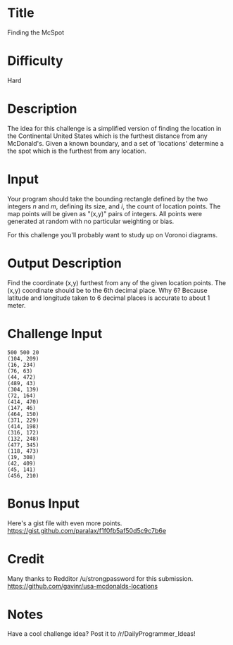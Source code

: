 # Title

Finding the McSpot

# Difficulty

Hard

# Description

The idea for this challenge is a simplified version of finding the location in the Continental United States which is the furthest distance from any McDonald's. Given a known boundary, and a set of 'locations' determine a the spot which is the furthest from any location.

# Input

Your program should take the bounding rectangle defined by the two integers *n* and *m*, defining its size, and *i*, the count of location points. The map points will be given as "(x,y)" pairs of integers. All points were generated at random with no particular weighting or bias.

For this challenge you'll probably want to study up on Voronoi diagrams. 

# Output Description 

Find the coordinate (x,y) furthest from any of the given location points. The (x,y) coordinate should be to the 6th decimal place. Why 6? Because latitude and longitude taken to 6 decimal places is accurate to about 1 meter.

# Challenge Input

	500 500 20
	(104, 209)
	(16, 234)
	(76, 63)
	(44, 472)
	(489, 43)
	(304, 139)
	(72, 164)
	(414, 470)
	(147, 46)
	(464, 150)
	(371, 229)
	(414, 198)
	(316, 172)
	(132, 248)
	(477, 345)
	(118, 473)
	(19, 308)
	(42, 409)
	(45, 141)
	(456, 210)

# Bonus Input

Here's a gist file with even more points. https://gist.github.com/paralax/f1f0fb5af50d5c9c7b6e

# Credit

Many thanks to Redditor /u/strongpassword for this submission. 
https://github.com/gavinr/usa-mcdonalds-locations

# Notes

Have a cool challenge idea? Post it to /r/DailyProgrammer_Ideas!